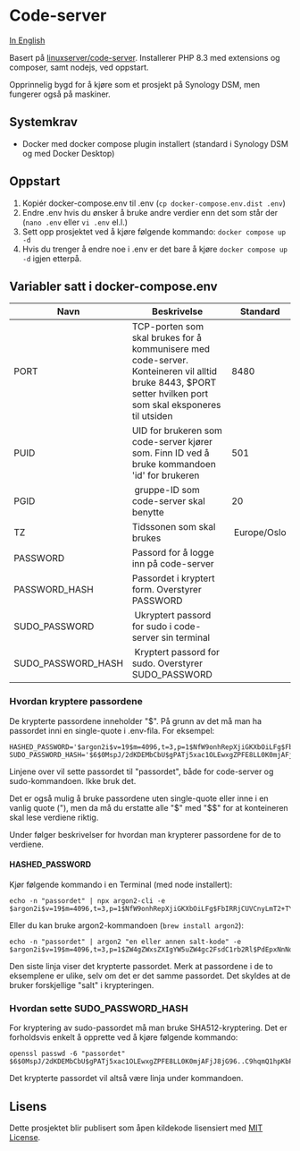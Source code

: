 # Code-server

[In English](README.en.md)

Basert på [linuxserver/code-server](https://hub.docker.com/r/linuxserver/code-server). Installerer PHP 8.3 med extensions og composer, samt nodejs, ved oppstart.

Opprinnelig bygd for å kjøre som et prosjekt på Synology DSM, men fungerer også på maskiner.

## Systemkrav

* Docker med docker compose plugin installert (standard i Synology DSM og med Docker Desktop)

## Oppstart

1. Kopiér docker-compose.env til .env (``cp docker-compose.env.dist .env``)
1. Endre .env hvis du ønsker å bruke andre verdier enn det som står der (``nano .env`` eller ``vi .env`` el.l.)
1. Sett opp prosjektet ved å kjøre følgende kommando:
``docker compose up -d``
1. Hvis du trenger å endre noe i .env er det bare å kjøre ``docker compose up -d`` igjen etterpå.

## Variabler satt i docker-compose.env

| Navn | Beskrivelse | Standard |
| ----------- | ----------- | ----------- |
| PORT | TCP-porten som skal brukes for å kommunisere med code-server. Konteineren vil alltid bruke 8443, $PORT setter hvilken port som skal eksponeres til utsiden | 8480 |
| PUID | UID for brukeren som code-server kjører som. Finn ID ved å bruke kommandoen 'id' for brukeren | 501 |
| PGID | gruppe-ID som code-server skal benytte | 20 |
| TZ | Tidssonen som skal brukes | Europe/Oslo |
| PASSWORD | Passord for å logge inn på code-server |  |
| PASSWORD_HASH | Passordet i kryptert form. Overstyrer PASSWORD | |
| SUDO_PASSWORD | Ukryptert passord for sudo i code-server sin terminal |  |
| SUDO_PASSWORD_HASH | Kryptert passord for sudo. Overstyrer SUDO_PASSWORD | |


### Hvordan kryptere passordene

De krypterte passordene inneholder "$". På grunn av det må man ha passordet inni en single-quote i .env-fila. For eksempel: 
```
HASHED_PASSWORD='$argon2i$v=19$m=4096,t=3,p=1$NfW9onhRepXjiGKXbOiLFg$FbIRRjCUVCnyLmT2+TYZq+xtEsBoSEMeweTyruqW8Lw'
SUDO_PASSWORD_HASH='$6$0MspJ/2dKDEMbCbU$gPATj5xac1OLEwxgZPFE8LL0K0mjAFjJ8jG96..C9hqmQ1hpKbP5cnYY/qlv3LuKoYr.Gm.3kUxDq/CMKs1wk/'
```
Linjene over vil sette passordet til "passordet", både for code-server og sudo-kommandoen. Ikke bruk det.

Det er også mulig å bruke passordene uten single-quote eller inne i en vanlig quote ("), men da må du erstatte alle "$" med "$$" for at konteineren skal lese verdiene riktig.

Under følger beskrivelser for hvordan man krypterer passordene for de to verdiene.

#### HASHED_PASSWORD

Kjør følgende kommando i en Terminal (med node installert):

```
echo -n "passordet" | npx argon2-cli -e
$argon2i$v=19$m=4096,t=3,p=1$NfW9onhRepXjiGKXbOiLFg$FbIRRjCUVCnyLmT2+TYZq+xtEsBoSEMeweTyruqW8Lw
```
Eller du kan bruke argon2-kommandoen (``brew install argon2``):
```
echo -n "passordet" | argon2 "en eller annen salt-kode" -e
$argon2i$v=19$m=4096,t=3,p=1$ZW4gZWxsZXIgYW5uZW4gc2FsdC1rb2Rl$PdEpxNnNoDwO2/kTZR5mXYXTiE69xImVmUqNvGrwYQ4
```

Den siste linja viser det krypterte passordet. Merk at passordene i de to eksemplene er ulike, selv om det er det samme passordet. Det skyldes at de bruker forskjellige "salt" i krypteringen.

### Hvordan sette SUDO_PASSWORD_HASH

For kryptering av sudo-passordet må man bruke SHA512-kryptering. Det er forholdsvis enkelt å opprette ved å kjøre følgende kommando:
```
openssl passwd -6 "passordet"
$6$0MspJ/2dKDEMbCbU$gPATj5xac1OLEwxgZPFE8LL0K0mjAFjJ8jG96..C9hqmQ1hpKbP5cnYY/qlv3LuKoYr.Gm.3kUxDq/CMKs1wk/
```
Det krypterte passordet vil altså være linja under kommandoen.

## Lisens

Dette prosjektet blir publisert som åpen kildekode lisensiert med [MIT License](LICENSE).
